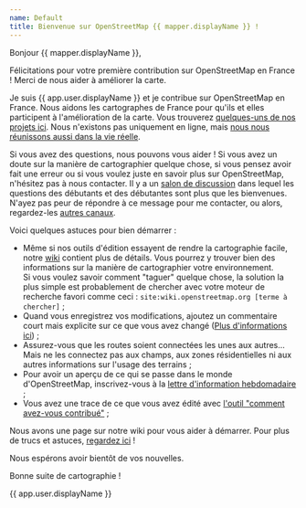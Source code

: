 ```yaml
---
name: Default
title: Bienvenue sur OpenStreetMap {{ mapper.displayName }} !
---
```


Bonjour {{ mapper.displayName }},

Félicitations pour votre première contribution sur OpenStreetMap en France ! Merci de nous aider à améliorer la carte.

Je suis {{ app.user.displayName }} et je contribue sur OpenStreetMap en France. Nous aidons les cartographes de France pour qu'ils et elles participent à l'amélioration de la carte. Vous trouverez [quelques-uns de nos projets ici](https://www.openstreetmap.fr/). Nous n'existons pas uniquement en ligne, mais [nous nous réunissons aussi dans la vie réelle](https://www.openstreetmap.fr/evenements/).

Si vous avez des questions, nous pouvons vous aider ! Si vous avez un doute sur la manière de cartographier quelque chose, si vous pensez avoir fait une erreur ou si vous voulez juste en savoir plus sur OpenStreetMap, n'hésitez pas à nous contacter. Il y a un [salon de discussion](https://telegram.me/osmfr) dans lequel les questions des débutants et des débutantes sont plus que les bienvenues. N'ayez pas peur de répondre à ce message pour me contacter, ou alors, regardez-les [autres canaux](https://wiki.openstreetmap.org/wiki/FR:Canaux_de_contact).

Voici quelques astuces pour bien démarrer :

* Même si nos outils d'édition essayent de rendre la cartographie facile, notre [wiki](https://wiki.openstreetmap.org/wiki/) contient plus de détails. Vous pourrez y trouver bien des informations sur la manière de cartographier votre environnement.  
Si vous voulez savoir comment "taguer" quelque chose, la solution la plus simple est probablement de chercher avec votre moteur de recherche favori comme ceci : `site:wiki.openstreetmap.org [terme à chercher]` ;
* Quand vous enregistrez vos modifications, ajoutez un commentaire court mais explicite sur ce que vous avez changé ([Plus d'informations ici](https://wiki.openstreetmap.org/wiki/FR:Bons_commentaires_de_groupe_de_modifications)) ;
* Assurez-vous que les routes soient connectées les unes aux autres... Mais ne les connectez pas aux champs, aux zones résidentielles ni aux autres informations sur l'usage des terrains ;
* Pour avoir un aperçu de ce qui se passe dans le monde d'OpenStreetMap, inscrivez-vous à la [lettre d'information hebdomadaire](https://weeklyosm.eu/fr/) ;
* Vous avez une trace de ce que vous avez édité avec [l'outil "comment avez-vous contribué"](https://hdyc.neis-one.org/) ;

Nous avons une page sur notre wiki pour vous aider à démarrer. Pour plus de trucs et astuces, [regardez ici](https://wiki.openstreetmap.org/wiki/FR:Guide_du_d%C3%A9butant) !

Nous espérons avoir bientôt de vos nouvelles.

Bonne suite de cartographie !

{{ app.user.displayName }}
